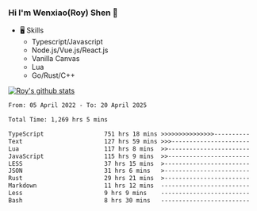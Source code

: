 ### Hi I'm Wenxiao(Roy) Shen 👋
- 🖥 Skills
  - Typescript/Javascript
  - Node.js/Vue.js/React.js
  - Vanilla Canvas
  - Lua
  - Go/Rust/C++

[![Roy's github stats](https://github-readme-stats.vercel.app/api?username=RoyShen12&show_icons=true&theme=radical&hide=prs,contribs)](https://github.com/anuraghazra/github-readme-stats)
<!--START_SECTION:waka-->

```txt
From: 05 April 2022 - To: 20 April 2025

Total Time: 1,269 hrs 5 mins

TypeScript                 751 hrs 18 mins >>>>>>>>>>>>>>>----------   58.81 %
Text                       127 hrs 59 mins >>>----------------------   10.02 %
Lua                        117 hrs 8 mins  >>-----------------------   09.17 %
JavaScript                 115 hrs 9 mins  >>-----------------------   09.01 %
LESS                       37 hrs 15 mins  >------------------------   02.92 %
JSON                       31 hrs 6 mins   >------------------------   02.43 %
Rust                       29 hrs 21 mins  >------------------------   02.30 %
Markdown                   11 hrs 12 mins  -------------------------   00.88 %
Less                       9 hrs 9 mins    -------------------------   00.72 %
Bash                       8 hrs 30 mins   -------------------------   00.67 %
```

<!--END_SECTION:waka-->
